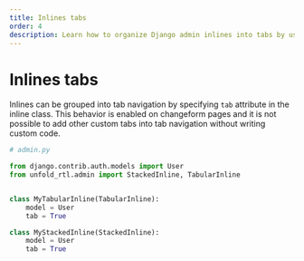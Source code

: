 ```yaml
---
title: Inlines tabs
order: 4
description: Learn how to organize Django admin inlines into tabs by using the tab attribute in inline classes, enabling better form organization and user experience in changeform views.
---
```


# Inlines tabs

Inlines can be grouped into tab navigation by specifying `tab` attribute in the inline class. This behavior is enabled on changeform pages and it is not possible to add other custom tabs into tab navigation without writing custom code.

```python
# admin.py

from django.contrib.auth.models import User
from unfold_rtl.admin import StackedInline, TabularInline


class MyTabularInline(TabularInline):
    model = User
    tab = True

class MyStackedInline(StackedInline):
    model = User
    tab = True
```
